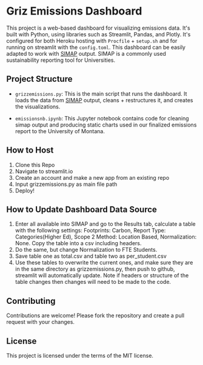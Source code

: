 # Griz Emissions Dashboard

This project is a web-based dashboard for visualizing emissions data. It's built with Python, using libraries such as Streamlit, Pandas, and Plotly. It's configured for both Heroku hosting with `Procfile` + `setup.sh` and for running on streamlit with the `config.toml`. This dashboard can be easily adapted to work with [SIMAP](https://unhsimap.org/home) output. SIMAP is a commonly used sustainability reporting tool for Universities.

## Project Structure

- `grizzemissions.py`: This is the main script that runs the dashboard. It loads the data from [SIMAP](https://unhsimap.org/home) output, cleans + restructures it, and creates the visualizations.

- `emissionsnb.ipynb`: This Jupyter notebook contains code for cleaning simap output and producing static charts used in our finalized emissions report to the University of Montana.

## How to Host

1. Clone this Repo
2. Navigate to streamlit.io
3. Create an account and make a new app from an existing repo
4. Input grizzemissions.py as main file path
5. Deploy!

## How to Update Dashboard Data Source

1. Enter all available into SIMAP and go to the Results tab, calculate a table with the following settings: Footprints: Carbon, Report Type: Categories(Higher Ed), Scope 2 Method: Location Based, Normalization: None. Copy the table into a csv including headers.
2. Do the same, but change Normalization to FTE Students.
3. Save table one as total.csv and table two as per_student.csv
4. Use these tables to overwrite the current ones, and make sure they are in the same directory as grizzemissions.py, then push to github, streamlit will automatically update. Note if headers or structure of the table changes then changes will need to be made to the code.

## Contributing

Contributions are welcome! Please fork the repository and create a pull request with your changes.

## License

This project is licensed under the terms of the MIT license.